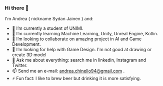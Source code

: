 ### Hi there 👋
I'm Andrea ( nickname Sydan Jainen ) and:
- 🔭 I’m currently a student of UNIMI.
- 🌱 I’m currently learning Machine Learning, Unity, Unreal Engine, Kotlin.
- 👯 I’m looking to collaborate on amazing project in AI and Game Development.
- 🤔 I’m looking for help with Game Design. I'm not good at drawing or create 3D model
- 💬 Ask me about everything: search me in linkedin, Instagram and Twitter.
- 📫 Send me an e-mail: andrea.chinello94@gmail.com .
- ⚡ Fun fact: I like to brew beer but drinking it is more satisfying. 

